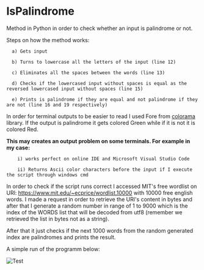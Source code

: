 # IsPalindrome
Method in Python in order to check whether an input is palindrome or not.


Steps on how the method works:

      a) Gets input
  
      b) Turns to lowercase all the letters of the input (line 12)
  
      c) Eliminates all the spaces between the words (line 13)
  
      d) Checks if the lowercased input without spaces is equal as the reversed lowercased input without spaces (line 15)
      
      e) Prints is palindrome if they are equal and not palindrome if they are not (line 16 and 19 respectively)
  
  
  In order for terminal outputs to be easier to read I used Fore from [colorama](https://pypi.org/project/colorama/) library. If the output is palindrome it gets colored Green while if it is not it is colored Red.
  
  **This may creates an output problem on some terminals. For example in my case:**
  
        i) works perfect on online IDE and Microsoft Visual Studio Code 
                                           
        ii) Returns Ascii color characters before the input if I execute the script through windows cmd
                                                          

In order to check if the script runs correct I accessed MIT's free wordlist on URl: https://www.mit.edu/~ecprice/wordlist.10000 with 10000 free english words.
I made a request in order to retrieve the URl's content in bytes and after that I generate a random number in range of 1 to 9000 which is the index of the WORDS list that will be decoded from utf8 (remember we retrieved the list in bytes not as a string). 

After that it just checks if the next 1000 words from the random generated index are palindromes and prints the result.  



A simple run of the programm below:

![Test](https://user-images.githubusercontent.com/25775301/176483418-f39653f8-6bf4-4080-8833-13e20449e624.png)

